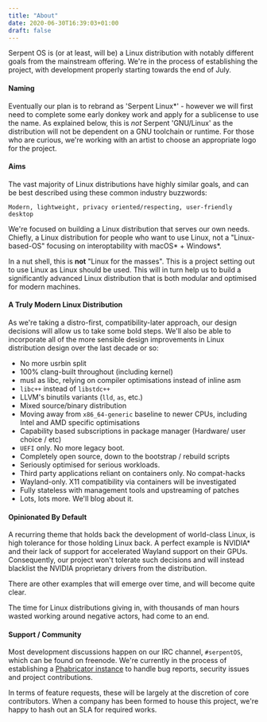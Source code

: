 ```yaml
---
title: "About"
date: 2020-06-30T16:39:03+01:00
draft: false
---
```


Serpent OS is (or at least, will be) a Linux distribution with notably different goals
from the mainstream offering. We're in the process of establishing the project, with
development properly starting towards the end of July.

#### Naming

Eventually our plan is to rebrand as 'Serpent Linux\*' - however we will first need to
complete some early donkey work and apply for a sublicense to use the name. As explained
below, this is _not_ Serpent 'GNU/Linux' as the distribution will not be dependent on
a GNU toolchain or runtime. For those who are curious, we're working with an artist to
choose an appropriate logo for the project.

#### Aims

The vast majority of Linux distributions have highly similar goals, and can be best
described using these common industry buzzwords:

    Modern, lightweight, privacy oriented/respecting, user-friendly desktop

We're focused on building a Linux distribution that serves our own needs.
Chiefly, a Linux distribution for people who want to use Linux, not a "Linux-based-OS"
focusing on interoptability with macOS\* + Windows\*.

In a nut shell, this is __not__ "Linux for the masses". This is a project setting out to
use Linux as Linux should be used. This will in turn help us to build a significantly
advanced Linux distribution that is both modular and optimised for modern machines.

#### A Truly Modern Linux Distribution

As we're taking a distro-first, compatibility-later approach, our design decisions
will allow us to take some bold steps. We'll also be able to incorporate all of the
more sensible design improvements in Linux distribution design over the last decade or
so:

 - No more usrbin split
 - 100% clang-built throughout (including kernel)
 - musl as libc, relying on compiler optimisations instead of inline asm
 - `libc++` instead of `libstdc++`
 - LLVM's binutils variants (`lld`, `as`, etc.)
 - Mixed source/binary distribution
 - Moving away from `x86_64-generic` baseline to newer CPUs, including Intel and AMD specific optimisations
 - Capability based subscriptions in package manager (Hardware/ user choice / etc)
 - `UEFI` only. No more legacy boot.
 - Completely open source, down to the bootstrap / rebuild scripts
 - Seriously optimised for serious workloads.
 - Third party applications reliant on containers only. No compat-hacks
 - Wayland-only. X11 compatibility via containers will be investigated
 - Fully stateless with management tools and upstreaming of patches
 - Lots, lots more. We'll blog about it.

#### Opinionated By Default

A recurring theme that holds back the development of world-class Linux, is high tolerance
for those holding Linux back. A perfect example is NVIDIA\* and their lack of support for
accelerated Wayland support on their GPUs. Consequently, our project won't tolerate such
decisions and will instead blacklist the NVIDIA proprietary drivers from the distribution.

There are other examples that will emerge over time, and will become quite clear.

The time for Linux distributions giving in, with thousands of man hours wasted working around
negative actors, had come to an end.

#### Support / Community

Most development discussions happen on our IRC channel, `#serpentOS`, which can be found on
freenode. We're currently in the process of establishing a [Phabricator instance](https://dev.serpentos.com) to handle
bug reports, security issues and project contributions.

In terms of feature requests, these will be largely at the discretion of core contributors.
When a company has been formed to house this project, we're happy to hash out an SLA for
required works.
